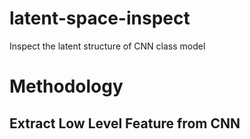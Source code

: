 # latent-space-inspect
Inspect the latent structure of CNN class model

# Methodology

## Extract Low Level Feature from CNN


